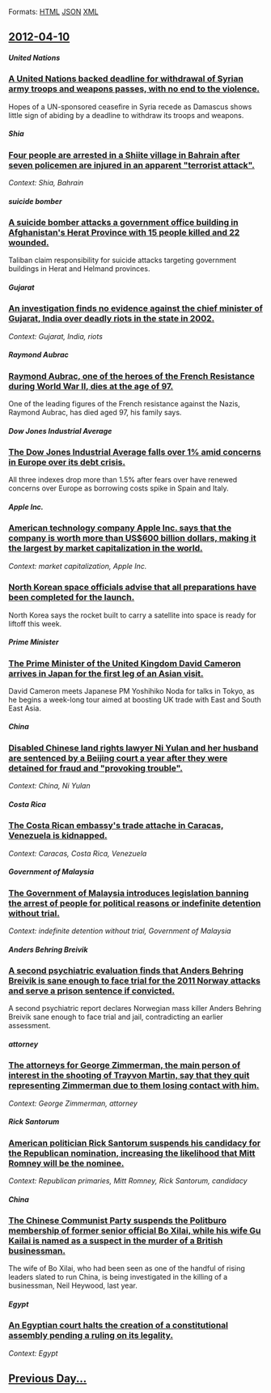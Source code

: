 
Formats: [HTML](2012/04/10/index.html)  [JSON](2012/04/10/index.json)  [XML](2012/04/10/index.xml)  

## [2012-04-10](/news/2012/04/10/index.md)

##### United Nations
### [A United Nations backed deadline for withdrawal of Syrian army troops and weapons passes, with no end to the violence. ](/news/2012/04/10/a-united-nations-backed-deadline-for-withdrawal-of-syrian-army-troops-and-weapons-passes-with-no-end-to-the-violence.md)
Hopes of a UN-sponsored ceasefire in Syria recede as Damascus shows little sign of abiding by a deadline to withdraw its troops and weapons.

##### Shia
### [Four people are arrested in a Shiite village in Bahrain after seven policemen are injured in an apparent "terrorist attack". ](/news/2012/04/10/four-people-are-arrested-in-a-shiite-village-in-bahrain-after-seven-policemen-are-injured-in-an-apparent-terrorist-attack.md)
_Context: Shia, Bahrain_

##### suicide bomber
### [A suicide bomber attacks a government office building in Afghanistan's Herat Province with 15 people killed and 22 wounded. ](/news/2012/04/10/a-suicide-bomber-attacks-a-government-office-building-in-afghanistan-s-herat-province-with-15-people-killed-and-22-wounded.md)
Taliban claim responsibility for suicide attacks targeting government buildings in Herat and Helmand provinces.

##### Gujarat
### [An investigation finds no evidence against the chief minister of Gujarat, India over deadly riots in the state in 2002. ](/news/2012/04/10/an-investigation-finds-no-evidence-against-the-chief-minister-of-gujarat-india-over-deadly-riots-in-the-state-in-2002.md)
_Context: Gujarat, India, riots_

##### Raymond Aubrac
### [Raymond Aubrac, one of the heroes of the French Resistance during World War II, dies at the age of 97. ](/news/2012/04/10/raymond-aubrac-one-of-the-heroes-of-the-french-resistance-during-world-war-ii-dies-at-the-age-of-97.md)
One of the leading figures of the French resistance against the Nazis, Raymond Aubrac, has died aged 97, his family says.

##### Dow Jones Industrial Average
### [The Dow Jones Industrial Average falls over 1% amid concerns in Europe over its debt crisis. ](/news/2012/04/10/the-dow-jones-industrial-average-falls-over-1-amid-concerns-in-europe-over-its-debt-crisis.md)
All three indexes drop more than 1.5% after fears over have renewed concerns over Europe as borrowing costs spike in Spain and Italy.

##### Apple Inc.
### [American technology company Apple Inc. says that the company is worth more than US$600 billion dollars, making it the largest by market capitalization in the world. ](/news/2012/04/10/american-technology-company-apple-inc-says-that-the-company-is-worth-more-than-us-600-billion-dollars-making-it-the-largest-by-market-capi.md)
_Context: market capitalization, Apple Inc._

##### 
### [North Korean space officials advise that all preparations have been completed for the launch. ](/news/2012/04/10/north-korean-space-officials-advise-that-all-preparations-have-been-completed-for-the-launch.md)
North Korea says the rocket built to carry a satellite into space is ready for liftoff this week.

##### Prime Minister
### [The Prime Minister of the United Kingdom David Cameron arrives in Japan for the first leg of an Asian visit. ](/news/2012/04/10/the-prime-minister-of-the-united-kingdom-david-cameron-arrives-in-japan-for-the-first-leg-of-an-asian-visit.md)
David Cameron meets Japanese PM Yoshihiko Noda for talks in Tokyo, as he begins a week-long tour aimed at boosting UK trade with East and South East Asia.

##### China
### [Disabled Chinese land rights lawyer Ni Yulan and her husband are sentenced by a Beijing court a year after they were detained for fraud and "provoking trouble". ](/news/2012/04/10/disabled-chinese-land-rights-lawyer-ni-yulan-and-her-husband-are-sentenced-by-a-beijing-court-a-year-after-they-were-detained-for-fraud-and.md)
_Context: China, Ni Yulan_

##### Costa Rica
### [The Costa Rican embassy's trade attache in Caracas, Venezuela is kidnapped. ](/news/2012/04/10/the-costa-rican-embassy-s-trade-attache-in-caracas-venezuela-is-kidnapped.md)
_Context: Caracas, Costa Rica, Venezuela_

##### Government of Malaysia
### [The Government of Malaysia introduces legislation banning the arrest of people for political reasons or indefinite detention without trial. ](/news/2012/04/10/the-government-of-malaysia-introduces-legislation-banning-the-arrest-of-people-for-political-reasons-or-indefinite-detention-without-trial.md)
_Context: indefinite detention without trial, Government of Malaysia_

##### Anders Behring Breivik
### [A second psychiatric evaluation finds that Anders Behring Breivik is sane enough to face trial for the 2011 Norway attacks and serve a prison sentence if convicted. ](/news/2012/04/10/a-second-psychiatric-evaluation-finds-that-anders-behring-breivik-is-sane-enough-to-face-trial-for-the-2011-norway-attacks-and-serve-a-priso.md)
A second psychiatric report declares Norwegian mass killer Anders Behring Breivik sane enough to face trial and jail, contradicting an earlier assessment.

##### attorney
### [The attorneys for George Zimmerman, the main person of interest in the shooting of Trayvon Martin, say that they quit representing Zimmerman due to them losing contact with him. ](/news/2012/04/10/the-attorneys-for-george-zimmerman-the-main-person-of-interest-in-the-shooting-of-trayvon-martin-say-that-they-quit-representing-zimmerman.md)
_Context: George Zimmerman, attorney_

##### Rick Santorum
### [American politician Rick Santorum suspends his candidacy for the Republican nomination, increasing the likelihood that Mitt Romney will be the nominee. ](/news/2012/04/10/american-politician-rick-santorum-suspends-his-candidacy-for-the-republican-nomination-increasing-the-likelihood-that-mitt-romney-will-be-t.md)
_Context: Republican primaries, Mitt Romney, Rick Santorum, candidacy_

##### China
### [The Chinese Communist Party suspends the Politburo membership of former senior official Bo Xilai, while his wife Gu Kailai is named as a suspect in the murder of a British businessman. ](/news/2012/04/10/the-chinese-communist-party-suspends-the-politburo-membership-of-former-senior-official-bo-xilai-while-his-wife-gu-kailai-is-named-as-a-sus.md)
The wife of Bo Xilai, who had been seen as one of the handful of rising leaders slated to run China, is being investigated in the killing of a businessman, Neil Heywood, last year.

##### Egypt
### [An Egyptian court halts the creation of a constitutional assembly pending a ruling on its legality. ](/news/2012/04/10/an-egyptian-court-halts-the-creation-of-a-constitutional-assembly-pending-a-ruling-on-its-legality.md)
_Context: Egypt_

## [Previous Day...](/news/2012/04/9/index.md)

